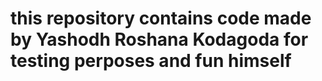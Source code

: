 # this repository contains code made by Yashodh Roshana Kodagoda for testing perposes and fun himself
